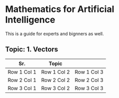 # Mathematics for Artificial Intelligence

This is a guide  for experts and bignners as well. 

## Topic:  1. Vectors
| Sr.   | Topic   |    |
|------------|------------|------------|
| Row 1 Col 1| Row 1 Col 2| Row 1 Col 3|
| Row 2 Col 1| Row 2 Col 2| Row 2 Col 3|
| Row 3 Col 1| Row 3 Col 2| Row 3 Col 3|
